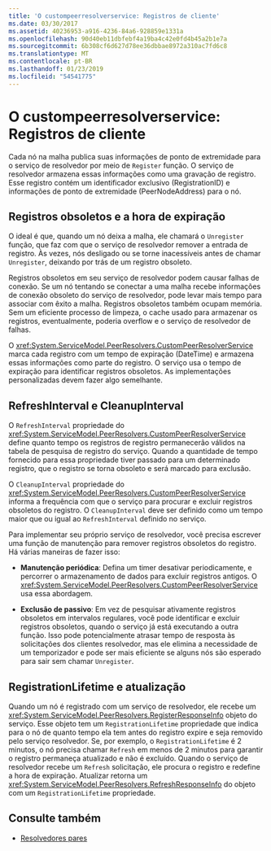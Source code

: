 ```yaml
---
title: 'O custompeerresolverservice: Registros de cliente'
ms.date: 03/30/2017
ms.assetid: 40236953-a916-4236-84a6-928859e1331a
ms.openlocfilehash: 90d40eb11dbfebf4a19ba4c42e0fd4b45a2b1e7a
ms.sourcegitcommit: 6b308cf6d627d78ee36dbbae8972a310ac7fd6c8
ms.translationtype: MT
ms.contentlocale: pt-BR
ms.lasthandoff: 01/23/2019
ms.locfileid: "54541775"
---
```

# <a name="inside-the-custompeerresolverservice-client-registrations"></a>O custompeerresolverservice: Registros de cliente
Cada nó na malha publica suas informações de ponto de extremidade para o serviço de resolvedor por meio de `Register` função. O serviço de resolvedor armazena essas informações como uma gravação de registro. Esse registro contém um identificador exclusivo (RegistrationID) e informações de ponto de extremidade (PeerNodeAddress) para o nó.  
  
## <a name="stale-records-and-expiration-time"></a>Registros obsoletos e a hora de expiração  
 O ideal é que, quando um nó deixa a malha, ele chamará o `Unregister` função, que faz com que o serviço de resolvedor remover a entrada de registro. Às vezes, nós desligado ou se torne inacessíveis antes de chamar `Unregister`, deixando por trás de um registro obsoleto.  
  
 Registros obsoletos em seu serviço de resolvedor podem causar falhas de conexão. Se um nó tentando se conectar a uma malha recebe informações de conexão obsoleto do serviço de resolvedor, pode levar mais tempo para associar com êxito a malha. Registros obsoletos também ocupam memória. Sem um eficiente processo de limpeza, o cache usado para armazenar os registros, eventualmente, poderia overflow e o serviço de resolvedor de falhas.  
  
 O <xref:System.ServiceModel.PeerResolvers.CustomPeerResolverService> marca cada registro com um tempo de expiração (DateTime) e armazena essas informações como parte do registro. O serviço usa o tempo de expiração para identificar registros obsoletos. As implementações personalizadas devem fazer algo semelhante.  
  
## <a name="refreshinterval-and-cleanupinterval"></a>RefreshInterval e CleanupInterval  
 O `RefreshInterval` propriedade do <xref:System.ServiceModel.PeerResolvers.CustomPeerResolverService> define quanto tempo os registros de registro permanecerão válidos na tabela de pesquisa de registro do serviço. Quando a quantidade de tempo fornecido para essa propriedade tiver passado para um determinado registro, que o registro se torna obsoleto e será marcado para exclusão.  
  
 O `CleanupInterval` propriedade do <xref:System.ServiceModel.PeerResolvers.CustomPeerResolverService> informa a frequência com que o serviço para procurar e excluir registros obsoletos do registro. O `CleanupInterval` deve ser definido como um tempo maior que ou igual ao `RefreshInterval` definido no serviço.  
  
 Para implementar seu próprio serviço de resolvedor, você precisa escrever uma função de manutenção para remover registros obsoletos do registro. Há várias maneiras de fazer isso:  
  
-   **Manutenção periódica**: Defina um timer desativar periodicamente, e percorrer o armazenamento de dados para excluir registros antigos. O <xref:System.ServiceModel.PeerResolvers.CustomPeerResolverService> usa essa abordagem.  
  
-   **Exclusão de passivo**: Em vez de pesquisar ativamente registros obsoletos em intervalos regulares, você pode identificar e excluir registros obsoletos, quando o serviço já está executando a outra função. Isso pode potencialmente atrasar tempo de resposta às solicitações dos clientes resolvedor, mas ele elimina a necessidade de um temporizador e pode ser mais eficiente se alguns nós são esperado para sair sem chamar `Unregister`.  
  
## <a name="registrationlifetime-and-refresh"></a>RegistrationLifetime e atualização  
 Quando um nó é registrado com um serviço de resolvedor, ele recebe um <xref:System.ServiceModel.PeerResolvers.RegisterResponseInfo> objeto do serviço. Esse objeto tem um `RegistrationLifetime` propriedade que indica para o nó de quanto tempo ela tem antes do registro expire e seja removido pelo serviço resolvedor. Se, por exemplo, o `RegistrationLifetime` é 2 minutos, o nó precisa chamar `Refresh` em menos de 2 minutos para garantir o registro permaneça atualizado e não é excluído. Quando o serviço de resolvedor recebe um `Refresh` solicitação, ele procura o registro e redefine a hora de expiração. Atualizar retorna um <xref:System.ServiceModel.PeerResolvers.RefreshResponseInfo> do objeto com um `RegistrationLifetime` propriedade.  
  
## <a name="see-also"></a>Consulte também
- [Resolvedores pares](../../../../docs/framework/wcf/feature-details/peer-resolvers.md)
